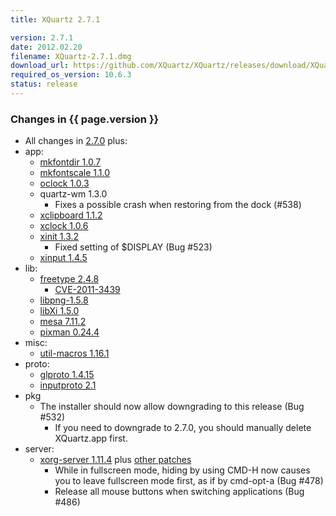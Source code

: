 ```yaml
---
title: XQuartz 2.7.1

version: 2.7.1
date: 2012.02.20
filename: XQuartz-2.7.1.dmg
download_url: https://github.com/XQuartz/XQuartz/releases/download/XQuartz-2.7.1/XQuartz-2.7.1.dmg
required_os_version: 10.6.3
status: release
---
```


### Changes in {{ page.version }} ###
  * All changes in [2.7.0](XQuartz-2.7.0.html) plus:
  * app:
    * [mkfontdir 1.0.7](https://lists.freedesktop.org/archives/xorg-announce/2012-February/001818.html)
    * [mkfontscale 1.1.0](https://lists.freedesktop.org/archives/xorg-announce/2012-February/001819.html)
    * [oclock 1.0.3](https://lists.freedesktop.org/archives/xorg-announce/2012-February/001820.html)
    * quartz-wm 1.3.0
      * Fixes a possible crash when restoring from the dock (#538)
    * [xclipboard 1.1.2](https://lists.freedesktop.org/archives/xorg-announce/2012-February/001821.html)
    * [xclock 1.0.6](https://lists.freedesktop.org/archives/xorg-announce/2012-February/001822.html)
    * [xinit 1.3.2](https://lists.freedesktop.org/archives/xorg-announce/2012-January/001804.html)
      * Fixed setting of $DISPLAY (Bug #523)
    * [xinput 1.4.5](https://lists.freedesktop.org/archives/xorg-announce/2011-December/001779.html)
  * lib:
    * [freetype 2.4.8](https://sourceforge.net/projects/freetype/files/freetype2/2.4.8/README/view)
      * [CVE-2011-3439](https://cve.mitre.org/cgi-bin/cvename.cgi?name=CVE-2011-3439)
    * [libpng-1.5.8](https://sourceforge.net/mailarchive/message.php?msg_id=28773552)
    * [libXi 1.5.0](https://lists.freedesktop.org/archives/xorg-announce/2011-December/001776.html)
    * [mesa 7.11.2](http://www.mesa3d.org/relnotes-7.11.2.html)
    * [pixman 0.24.4](https://lists.freedesktop.org/archives/xorg-announce/2012-February/001809.html)
  * misc:
    * [util-macros 1.16.1](https://lists.freedesktop.org/archives/xorg-announce/2011-December/001767.html)
  * proto:
    * [glproto 1.4.15](https://lists.freedesktop.org/archives/xorg-announce/2012-January/001801.html)
    * [inputproto 2.1](https://lists.freedesktop.org/archives/xorg-announce/2011-December/001772.html)
  * pkg
    * The installer should now allow downgrading to this release (Bug #532)
      * If you need to downgrade to 2.7.0, you should manually delete XQuartz.app first.
  * server:
    * [xorg-server 1.11.4](https://lists.freedesktop.org/archives/xorg/2012-January/054045.html) plus [other patches](https://github.com/XQuartz/xorg-server/commits/XQuartz-2.7.1)
      * While in fullscreen mode, hiding by using CMD-H now causes you to leave fullscreen mode first, as if by cmd-opt-a (Bug #478)
      * Release all mouse buttons when switching applications (Bug #486)
